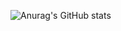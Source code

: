 ![Anurag's GitHub stats](https://github-readme-stats.vercel.app/api?username=PranavVyas20&count_private=true)


